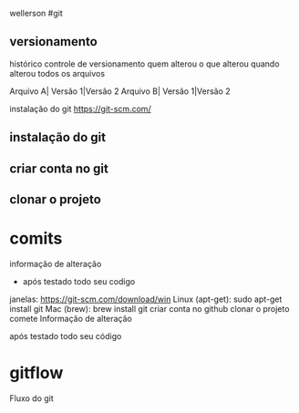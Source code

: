 wellerson
#git
## versionamento
histórico
controle de versionamento
quem alterou
o que alterou
quando alterou
todos os arquivos

Arquivo A| Versão 1|Versão 2
 Arquivo B| Versão 1|Versão 2

instalação do git
https://git-scm.com/
## instalação do git
## criar conta no git
## clonar o projeto 

# comits  

informação de alteração 
- após testado todo seu codigo  

janelas: https://git-scm.com/download/win
Linux (apt-get): sudo apt-get install git
Mac (brew): brew install git
criar conta no github
clonar o projeto
comete
Informação de alteração

após testado todo seu código
# gitflow
Fluxo do git
